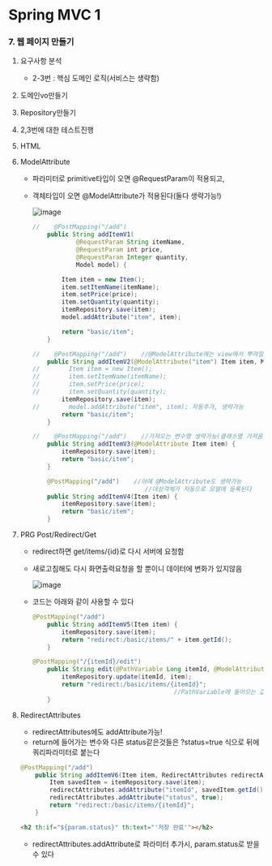 # Spring MVC 1

### 7. 웹 페이지 만들기

1. 요구사항 분석

   - 2-3번 : 핵심 도메인 로직(서비스는 생략함)

2. 도메인vo만들기

3. Repository만들기

4. 2,3번에 대한 테스트진행

5. HTML

6. ModelAttribute

   - 파라미터로 primitive타입이 오면 @RequestParam이 적용되고,

   - 객체타입이 오면 @ModelAttribute가 적용된다(둘다 생략가능!)

     ![image](https://user-images.githubusercontent.com/68681443/132271807-d2029107-18bc-44fd-ade6-102ae4a80990.png)

     ```java
     //    @PostMapping("/add")
         public String addItemV1(
                 @RequestParam String itemName,
                 @RequestParam int price,
                 @RequestParam Integer quantity,
                 Model model) {
     
             Item item = new Item();
             item.setItemName(itemName);
             item.setPrice(price);
             item.setQuantity(quantity);
             itemRepository.save(item);
             model.addAttribute("item", item);
     
             return "basic/item";
         }
     
     //    @PostMapping("/add")    //@ModelAttribute에는 view에서 뿌려질 단어로 쓴다
         public String addItemV2(@ModelAttribute("item") Item item, Model model) {
     //        Item item = new Item();
     //        item.setItemName(itemName);
     //        item.setPrice(price);
     //        item.setQuantity(quantity);
             itemRepository.save(item);
     //        model.addAttribute("item", item); 자동추가, 생략가능
             return "basic/item";
         }
     
     //    @PostMapping("/add")    //가져오는 변수명 생략가능(클래스명 가져옴)
         public String addItemV3(@ModelAttribute Item item) {
             itemRepository.save(item);
             return "basic/item";
         }
     
         @PostMapping("/add")    //아예 @ModelAttribute도 생략가능
                                    //대상객체가 자동으로 모델에 등록된다
         public String addItemV4(Item item) {
             itemRepository.save(item);
             return "basic/item";
         }
     ```

     

7. PRG Post/Redirect/Get

   - redirect하면 get/items/{id}로 다시 서버에 요청함

   - 새로고침해도 다시 화면출력요청을 할 뿐이니 데이터에 변화가 있지않음

     ![image](https://user-images.githubusercontent.com/68681443/132298472-6c50197f-f62e-4682-9fbc-b61b3bb100e9.png)

   - 코드는 아래와 같이 사용할 수 있다

     ```java
     @PostMapping("/add")
         public String addItemV5(Item item) {
             itemRepository.save(item);
             return "redirect:/basic/items/" + item.getId();
         }
     
     @PostMapping("/{itemId}/edit")
         public String edit(@PathVariable Long itemId, @ModelAttribute Item item){
             itemRepository.update(itemId, item);
             return "redirect:/basic/items/{itemId}";    
             								//PathVariable에 들어오는 값을 redirect에서도 쓸수있다
         }
     ```

     

8. RedirectAttributes

   - redirectAttributes에도 addAttribute가능! 
   - return에 들어가는 변수와 다른 status같은것들은 ?status=true 식으로 뒤에 쿼리파라미터로 붙는다

   ```java
   @PostMapping("/add")
       public String addItemV6(Item item, RedirectAttributes redirectAttributes) {
           Item savedItem = itemRepository.save(item);
           redirectAttributes.addAttribute("itemId", savedItem.getId());
           redirectAttributes.addAttribute("status", true);
           return "redirect:/basic/items/{itemId}";
       }
   ```

   ```html
   <h2 th:if="${param.status}" th:text="'저장 완료'"></h2>
   ```

   - redirectAttributes.addAttribute로 파라미터 추가시, param.status로 받을 수 있다

